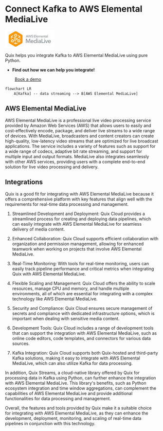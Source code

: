 # Connect Kafka to AWS Elemental MediaLive

![](./images/logo_1.jpg)

Quix helps you integrate Kafka to AWS Elemental MediaLive using pure Python.

<div class="grid cards blog-grid-card" markdown>

- __Find out how we can help you integrate!__

    <a class="md-button md-button--primary" href="https://share.hsforms.com/1iW0TmZzKQMChk0lxd_tGiw4yjw2?__hstc=175542013.2303933fbd746c0ac86d9ccbe9bc9100.1728383268831.1729603416735.1729620918855.31&__hssc=175542013.1.1729620918855&__hsfp=2132701734" target="_blank" style="margin:.5rem;">Book a demo</a>

</div>

```mermaid
flowchart LR
    A[Kafka] -- data streaming --> B[AWS Elemental MediaLive]
```

## AWS Elemental MediaLive

AWS Elemental MediaLive is a professional live video processing service provided by Amazon Web Services (AWS) that allows users to easily and cost-effectively encode, package, and deliver live streams to a wide range of devices. With MediaLive, broadcasters and content creators can create high-quality, low-latency video streams that are optimized for live broadcast applications. The service includes a variety of features such as support for a wide range of codecs, adaptive bit rate streaming, and support for multiple input and output formats. MediaLive also integrates seamlessly with other AWS services, providing users with a complete end-to-end solution for live video processing and delivery.

## Integrations

Quix is a good fit for integrating with AWS Elemental MediaLive because it offers a comprehensive platform with key features that align well with the requirements for real-time data processing and management. 

1. Streamlined Development and Deployment: Quix Cloud provides a streamlined process for creating and deploying data pipelines, which can easily integrate with AWS Elemental MediaLive for seamless delivery of media content.

2. Enhanced Collaboration: Quix Cloud supports efficient collaboration with organization and permission management, allowing for enhanced teamwork when working on projects that involve AWS Elemental MediaLive.

3. Real-Time Monitoring: With tools for real-time monitoring, users can easily track pipeline performance and critical metrics when integrating Quix with AWS Elemental MediaLive.

4. Flexible Scaling and Management: Quix Cloud offers the ability to scale resources, manage CPU and memory, and handle multiple environments, all of which are essential for integrating with a complex technology like AWS Elemental MediaLive.

5. Security and Compliance: Quix Cloud ensures secure management of secrets and compliance with dedicated infrastructure options, which is important when dealing with sensitive media content.

6. Development Tools: Quix Cloud includes a range of development tools that can support the integration with AWS Elemental MediaLive, such as online code editors, code templates, and connectors for various data sources.

7. Kafka Integration: Quix Cloud supports both Quix-hosted and third-party Kafka solutions, making it easy to integrate with AWS Elemental MediaLive, which can also utilize Kafka for data processing.

In addition, Quix Streams, a cloud-native library offered by Quix for processing data in Kafka using Python, can further enhance the integration with AWS Elemental MediaLive. This library's benefits, such as Python ecosystem integration and time window aggregations, can complement the capabilities of AWS Elemental MediaLive and provide additional functionalities for data processing and management.

Overall, the features and tools provided by Quix make it a suitable choice for integrating with AWS Elemental MediaLive, as they can enhance the development, deployment, monitoring, and scaling of real-time data pipelines in conjunction with this technology.

